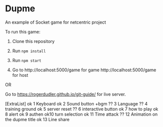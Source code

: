 # Dupme

An example of Socket game for netcentric project

To run this game: 

1. Clone this repository

2. Run `npm install`

3. Run `npm start`

4. Go to http://localhost:5000/game for game
http://localhost:5000/game for host

OR

Go to https://rogerdudler.github.io/git-guide/ for live server.

[ExtraList]
ok 1 Keyboard
ok 2 Sound button +bgm 
?? 3 Language
?? 4 training ground 
ok 5 server reset 
?? 6 interactive button 
ok 7 how to play 
ok 8 alert 
ok 9 authen 
ok10 turn selection 
ok 11 Time attack 
?? 12 Animation on the dupme title
ok 13 Line share
